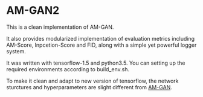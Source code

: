 # AM-GAN2

This is a clean implementation of AM-GAN.

It also provides modularized implementation of evaluation metrics including AM-Score, Inpcetion-Score and FID, along with a simple yet powerful logger system.

It was written with tensorflow-1.5 and python3.5. You can setting up the required environments according to build_env.sh.

To make it clean and adapt to new version of tensorflow, the network sturctures and hyperparameters are slight different from [AM-GAN](https://github.com/ZhimingZhou/AM-GAN).